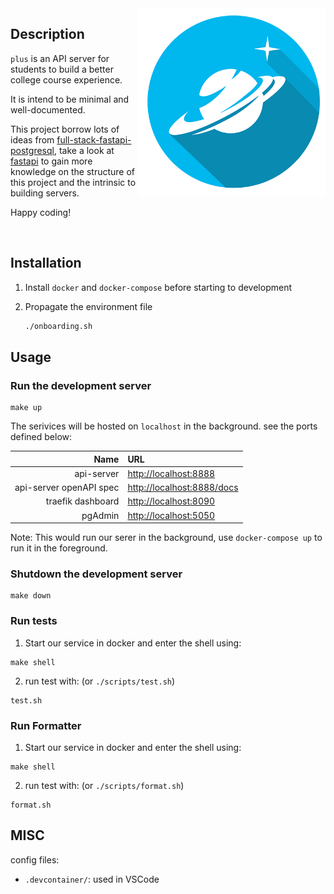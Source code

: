 <img src="./docs/nplus_logo.png" alt="plus-logo" align="right" height="300" width="300" />

## Description

`plus` is an API server for students to build a better college course experience.

It is intend to be minimal and well-documented.

This project borrow lots of ideas from [full-stack-fastapi-postgresql](https://github.com/tiangolo/full-stack-fastapi-postgresql), take a look at [fastapi](https://fastapi.tiangolo.com/) to gain more knowledge on the structure of this project and the intrinsic to building servers.

Happy coding!

<br>


## Installation

1. Install `docker` and `docker-compose` before starting to development

2. Propagate the environment file

	```bash
	./onboarding.sh
	```

## Usage

### Run the development server

```
make up
```

The serivices will be hosted on `localhost` in the background. see the ports defined below:

|Name|URL|
|-:|:-|
|api-server|[http://localhost:8888](http://localhost:8888)|
|api-server openAPI spec|[http://localhost:8888/docs](http://localhost:8888/docs)|
|traefik dashboard|[http://localhost:8090](http://localhost:8090)|
|pgAdmin|[http://localhost:5050](http://localhost:5050)|


Note: This would run our serer in the background, use `docker-compose up` to run it in the foreground.

### Shutdown the development server

```
make down
```

### Run tests

1. Start our service in docker and enter the shell using:

```
make shell
```
2. run test with: (or `./scripts/test.sh`)
```
test.sh
```

### Run Formatter

1. Start our service in docker and enter the shell using:
```
make shell
```

2. run test with: (or `./scripts/format.sh`)
```
format.sh
```

## MISC

config files:
+ `.devcontainer/`: used in VSCode